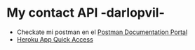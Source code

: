 # My contact API -darlopvil-

+ Checkate mi postman en el [Postman Documentation Portal](https://documenter.getpostman.com/view/14944672/TzCV3jvP#15083b51-61e5-4c38-b33c-9ae1c7d0493f)
+ [Heroku App Quick Access](https://sos2021-darlopvil-l07.herokuapp.com/)

